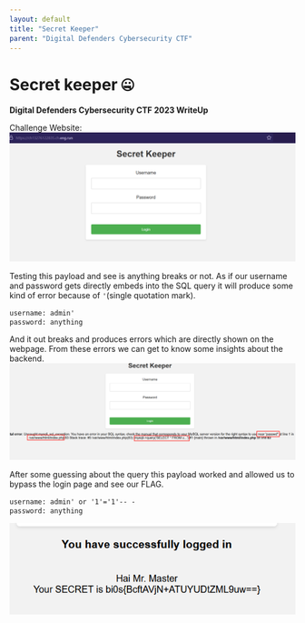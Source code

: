 ```yaml
---
layout: default
title: "Secret Keeper"
parent: "Digital Defenders Cybersecurity CTF"
---
```


# Secret keeper 🤐
**Digital Defenders Cybersecurity CTF 2023 WriteUp**

Challenge Website:
![](../../resources/ctf/sec_keeper/1.png)

Testing this payload and see is anything breaks or not. As if our username and password gets directly embeds into the SQL query it will produce some kind of error because of `'`(single quotation mark).

```text
username: admin'
password: anything
```

And it out breaks and produces errors which are directly shown on the webpage. From these errors we can get to know some insights about the backend. 
![](../../resources/ctf/sec_keeper/2.png)

After some guessing about the query this payload worked and allowed us to bypass the login page and see our FLAG.

```text
username: admin' or '1'='1'-- -
password: anything
```

![](../../resources/ctf/sec_keeper/3.png)